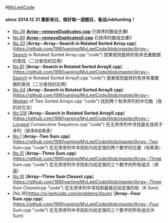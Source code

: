 #[MyLeetCode](https://oj.leetcode.com/tag/array/)
####   since 2014.12.31 重新来过，做好每一道题目，备战Jobhunting！

- [*No.26*](https://oj.leetcode.com/problems/remove-duplicates-from-sorted-array/ "problem")    [**Array--removeDuplicates.cpp**](https://github.com/1990yanjing/MyLeetCode/blob/master/Array--removeDuplicates.cpp "code") 已排序的数组去重I 
- [*No.80*](https://oj.leetcode.com/problems/remove-duplicates-from-sorted-array-ii/ "problem")    [**Array--removeDuplicatesII.cpp**](https://github.com/1990yanjing/MyLeetCode/blob/master/Array--removeDuplicatesII.cpp "code") 已排序的数组去重II 
- [*No.33*](https://oj.leetcode.com/problems/search-in-rotated-sorted-array/ "problem")    [**Array--Array--Search in Rotated Sorted Array.cpp**](https://github.com/1990yanjing/MyLeetCode/blob/master/Array--Search in Rotated Sorted Array.cpp "code") 按某规则旋转的有序去重数据的查找（二分查找的应用） 
- [*No.81*](https://oj.leetcode.com/problems/search-in-rotated-sorted-array-ii/ "problem")    [**Array--Search in Rotated Sorted ArrayII.cpp**](https://github.com/1990yanjing/MyLeetCode/blob/master/Array--Search in Rotated Sorted ArrayII.cpp "code") 按某规则旋转的有序有重数据的查找（二分查找的应用） 
- [*No.04*](https://oj.leetcode.com/problems/median-of-two-sorted-arrays/ "problem")    [**Array--Search in Rotated Sorted ArrayII.cpp**](https://github.com/1990yanjing/MyLeetCode/blob/master/Array--Median of Two Sorted Arrays.cpp "code") 找到两个有序序列的中位数（我的对位法） 
- [*No.128*](https://oj.leetcode.com/problems/longest-consecutive-sequence/ "problem")    [**Array--Search in Rotated Sorted ArrayII.cpp**](https://github.com/1990yanjing/MyLeetCode/blob/master/Array--Longest Consecutive Sequence.cpp "code") 在无序序列中寻找最长连续子序列（排序&哈希表） 
- [*No.1*](https://oj.leetcode.com/problems/two-sum/ "problem")    [**Array--Two Sum.cpp**](https://github.com/1990yanjing/MyLeetCode/blob/master/Array--Two Sum.cpp "code") 在无序序列中寻找和为给定值的两个数字的位置（哈希表）
- [*No.15*](https://oj.leetcode.com/problems/three-sum/ "problem")    [**Array--Three Sum.cpp**](https://github.com/1990yanjing/MyLeetCode/blob/master/Array--Three Sum.cpp "code") 在无序序列中寻找和为给定值的三个数字的所有组合（夹逼）
- [*No.16*](https://oj.leetcode.com/problems/3sum-closest/ "problem")    [**Array--Three Sum Closest.cpp**](https://github.com/1990yanjing/MyLeetCode/blob/master/Array--Three Sum Closestcpp "code") 在无序序列中寻找和最接近给定值的和（K Sum）
- [*No.18*](https://oj.leetcode.com/problems/4sum/  [**Array--Four Sum.cpp.cpp**](https://github.com/1990yanjing/MyLeetCode/blob/master/Array--Four Sum.cpp "code") 在无序序列中寻找和为给定值的三个数字的所有组合(K Sum)
